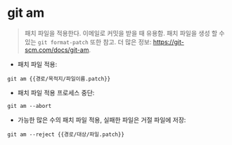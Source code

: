 # git am

> 패치 파일을 적용한다. 이메일로 커밋을 받을 때 유용함.
> 패치 파일을 생성 할 수 있는 `git format-patch` 또한 참고.
> 더 많은 정보: <https://git-scm.com/docs/git-am>.

- 패치 파일 적용:

`git am {{경로/목적지/파일이름.patch}}`

- 패치 파일 적용 프로세스 중단:

`git am --abort`

- 가능한 많은 수의 패치 파일 적용, 실패한 파일은 거절 파일에 저장:

`git am --reject {{경로/대상/파일.patch}}`

